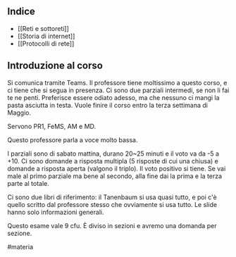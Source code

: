 ## Indice

* [[Reti e sottoreti]]
* [[Storia di internet]]
* [[Protocolli di rete]]

## Introduzione al corso

Si comunica tramite Teams. Il professore tiene moltissimo a questo corso, e ci tiene che si segua in presenza. Ci sono due parziali intermedi, se non li fai te ne penti. Preferisce essere odiato adesso, ma che nessuno ci mangi la pasta asciutta in testa. Vuole finire il corso entro la terza settimana di Maggio.

Servono PR1, FeMS, AM e MD.

Questo professore parla a voce molto bassa.

I parziali sono di sabato mattina, durano 20~25 minuti e il voto va da -5 a +10. Ci sono domande a risposta multipla (5 risposte di cui una chiusa) e domande a risposta aperta (valgono il triplo). Il voto positivo si tiene. Se vai male al primo parziale ma bene al secondo, alla fine dai la prima e la terza parte al totale.

Ci sono due libri di riferimento: il Tanenbaum si usa quasi tutto, e poi c'è quello scritto dal professore stesso che ovviamente si usa tutto. Le slide hanno solo informazioni generali.

Questo esame vale 9 cfu. È diviso in sezioni e avremo una domanda per sezione.

#materia 